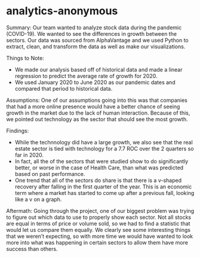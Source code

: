 # analytics-anonymous

Summary:
Our team wanted to analyze stock data during the pandemic (COVID-19). We wanted to see the differences in growth between the sectors. Our data was sourced from AlphaVantage and we used Python to extract, clean, and transform the data as well as make our visualizations.

Things to Note:
- We made our analysis based off of historical data and made a linear regression to predict the average rate of growth for 2020.
- We used January 2020 to June 2020 as our pandemic dates and compared that period to historical data.

Assumptions:
One of our assumptions going into this was that companies that had a more online presence would have a better chance of seeing growth in the market due to the lack of human interaction. Because of this, we pointed out technology as the sector that should see the most growth.

Findings:
- While the technnology did have a large growth, we also see that the real estate sector is tied with technology for a 7.7 ROC over the 2 quarters so far in 2020.
- In fact, all the of the sectors that were studied show to do significantly better, or worse in the case of Health Care, than what was predicted based on past performance.  
- One trend that all of the sectors do share is that there is a v-shaped recovery after falling in the first quarter of the year. This is an economic term where a market has started to come up after a previous fall, looking like a v on a graph. 
   
Aftermath:
Going through the project, one of our biggest problem was trying to figure out which data to use to properly show each sector. Not all stocks are equal in terms of price or volume sold, so we had to find a statistic that would let us compare them equally. We clearly see some interesting things that we weren’t expecting, so with more time we would have wanted to look more into what was happening in certain sectors to allow them have more success than others.
